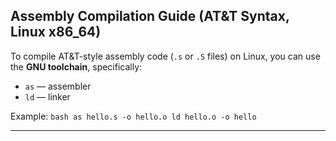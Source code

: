 ## Assembly Compilation Guide (AT&T Syntax, Linux x86_64)

To compile AT&T-style assembly code (`.s` or `.S` files) on Linux, you can use the **GNU toolchain**, specifically:

- `as` — assembler
- `ld` — linker

Example:
    ```bash
    as hello.s -o hello.o
    ld hello.o -o hello 
    ```
    
---

